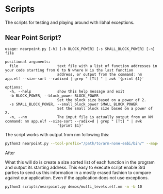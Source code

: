 # Scripts

The scripts for testing and playing around with libhal exceptions.

## Near Point Script?

```plaintext
usage: nearpoint.py [-h] [-b BLOCK_POWER] [-s SMALL_BLOCK_POWER] [-n] file

positional arguments:
  file                  text file with a list of function addresses in your code starting from 0 to N where N is the last function
                        address, or output from the command: nm app.elf --size-sort --radix=d | grep " [Tt] " | awk '{print $1}'

options:
  -h, --help            show this help message and exit
  -b BLOCK_POWER, --block_power BLOCK_POWER
                        Set the block size based on a power of 2.
  -s SMALL_BLOCK_POWER, --small_block_power SMALL_BLOCK_POWER
                        Set the small block size based on a power of 2.
  -n, --nm              The input file is actually output from an NM command: nm app.elf --size-sort --radix=d | grep " [Tt] " | awk
                        '{print $1}'
```

The script works with output from nm following this:

```bash
python3 nearpoint.py --tool-prefix="/path/to/arm-none-eabi/bin/" --map="app.elf.map" app.elf
```

After

What this will do is create a size sorted list of each function in the program
and output its starting address. This easy to execute script enable 3rd parties
to send us this information in a mostly erased fashion to compare against our
application. Even if the application does not use exceptions.

```bash
python3 scripts/nearpoint.py demos/multi_levels.elf.nm -n -b 10
```
